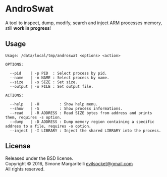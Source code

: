 AndroSwat
===

A tool to inspect, dump, modify, search and inject ARM processes memory, still **work in progress**!

## Usage

    Usage: /data/local/tmp/androswat <options> <action>

    OPTIONS:

      --pid    | -p PID  : Select process by pid.
      --name   | -n NAME : Select process by name.
      --size   | -s SIZE : Set size.
      --output | -o FILE : Set output file.

    ACTIONS:

      --help   | -H         : Show help menu.
      --show   | -S         : Show process informations.
      --read   | -R ADDRESS : Read SIZE bytes from address and prints them, requires -s option.
      --dump   | -D ADDRESS : Dump memory region containing a specific address to a file, requires -o option.
      --inject | -I LIBRARY : Inject the shared LIBRARY into the process.

## License

Released under the BSD license.  
Copyright &copy; 2016, Simone Margaritelli <evilsocket@gmail.com>  
All rights reserved.
